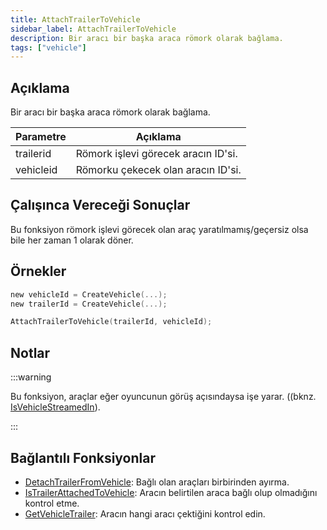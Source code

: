 ```yaml
---
title: AttachTrailerToVehicle
sidebar_label: AttachTrailerToVehicle
description: Bir aracı bir başka araca römork olarak bağlama.
tags: ["vehicle"]
---
```


## Açıklama

Bir aracı bir başka araca römork olarak bağlama.

| Parametre | Açıklama                                          |
| --------- | ------------------------------------------------- |
| trailerid | Römork işlevi görecek aracın ID'si.               |
| vehicleid | Römorku çekecek olan aracın ID'si.                |

## Çalışınca Vereceği Sonuçlar

Bu fonksiyon römork işlevi görecek olan araç yaratılmamış/geçersiz olsa bile her zaman 1 olarak döner. 

## Örnekler

```c
new vehicleId = CreateVehicle(...);
new trailerId = CreateVehicle(...);

AttachTrailerToVehicle(trailerId, vehicleId); 
```

## Notlar

:::warning

Bu fonksiyon, araçlar eğer oyuncunun görüş açısındaysa işe yarar. ((bknz. [IsVehicleStreamedIn](IsVehicleStreamedIn)).

:::

## Bağlantılı Fonksiyonlar

- [DetachTrailerFromVehicle](DetachTrailerFromVehicle): Bağlı olan araçları birbirinden ayırma.
- [IsTrailerAttachedToVehicle](IsTrailerAttachedToVehicle): Aracın belirtilen araca bağlı olup olmadığını kontrol etme.
- [GetVehicleTrailer](GetVehicleTrailer): Aracın hangi aracı çektiğini kontrol edin.
